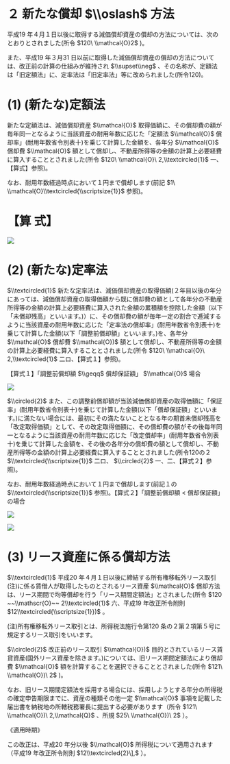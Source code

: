 # ２ 新たな償却 $\\oslash$ 方法

平成19 年４月１日以後に取得する減価償却資産の償却の方法については、次のとおりとされました(所令 $120\ \\mathcal{O}2$ )。

また、平成19 年３月31 日以前に取得した減価償却資産の償却の方法については、改正前の計算の仕組みが維持され $\\supset\\neg$ 、その名称が、定額法は「旧定額法」に、定率法は「旧定率法」等に改められました(所令120)。

# (1) (新たな)定額法

新たな定額法は、減価償却資産 $\\mathcal{O}$ 取得価額に、その償却費の額が毎年同一となるように当該資産の耐用年数に応じた「定額法 $\\mathcal{O}$ 償却率」(耐用年数省令別表十)を乗じて計算した金額を、各年分 $\\mathcal{O}$ 償却費 $\\mathcal{O}$ 額として償却し、不動産所得等の金額の計算上必要経費に算入することとされました(所令 $120\ \\mathcal{O}\ 2,\\textcircled{1}$ 一、【算式】参照)。

なお、耐用年数経過時点において１円まで償却します(前記 $1\ \\mathcal{O}\\textcircled{\\scriptsize{1}}$ 参照)。

# 【算 式】

![](https://www.nta.go.jp/tmp/28f6d6c3-aa0b-4551-9572-2a4bb871ee2c/images/51f457242a55a343b3bc53161bddb73d81c5f06b3d1be2d70e0477414102258a.jpg)

# (2) (新たな)定率法

$\\textcircled{1}$ 新たな定率法は、減価償却資産の取得価額(２年目以後の年分にあっては、減価償却資産の取得価額から既に償却費の額として各年分の不動産所得等の金額の計算上必要経費に算入された金額の累積額を控除した金額（以下「未償却残高」といいます。)）に、その償却費の額が毎年一定の割合で逓減するように当該資産の耐用年数に応じた「定率法の償却率」(耐用年数省令別表十)を乗じて計算した金額(以下「調整前償却額」といいます。)を、各年分 $\\mathcal{O}$ 償却費 $\\mathcal{O})$ 額として償却し、不動産所得等の金額の計算上必要経費に算入することとされました(所令 $120\ \\mathcal{O}\ 2,\\textcircled{1}$ 二ロ、【算式１】参照)。

【算式１】「調整前償却額 $\\geqq$ 償却保証額」 $\\mathcal{O}$ 場合

![](https://www.nta.go.jp/tmp/28f6d6c3-aa0b-4551-9572-2a4bb871ee2c/images/3607010dde84c4a42354db45cf2a1293e54cdf21b45905c0580929f4721a918d.jpg)

$\\circled{2}$ また、この調整前償却額が当該減価償却資産の取得価額に「保証率」(耐用年数省令別表十)を乗じて計算した金額(以下「償却保証額」といいます。)に満たない場合には、最初にその満たないこととなる年の期首未償却残高を「改定取得価額」として、その改定取得価額に、その償却費の額がその後毎年同一となるように当該資産の耐用年数に応じた「改定償却率」(耐用年数省令別表十)を乗じて計算した金額を、その後の各年分の償却費の額として償却し、不動産所得等の金額の計算上必要経費に算入することとされました(所令120の２ $\\textcircled{\\scriptsize{1}}$ 二ロ、 $\\circled{2}$ 一、二、【算式２】参照)。

なお、耐用年数経過時点において１円まで償却します(前記１の $\\textcircled{\\scriptsize{1}}$ 参照)。【算式２】「調整前償却額 $<$ 償却保証額」の場合

![](https://www.nta.go.jp/tmp/28f6d6c3-aa0b-4551-9572-2a4bb871ee2c/images/dd8d2630799d548ef9aefa78fb599bf3f29ea3400e9b2a5950a1b039700701ee.jpg)

![](https://www.nta.go.jp/tmp/28f6d6c3-aa0b-4551-9572-2a4bb871ee2c/images/3fb67777b8c09a20ac070d517f6c774b13fbe750d5d05f5ef72ffea69c8a78e6.jpg)

# (3) リース資産に係る償却方法

$\\textcircled{1}$ 平成20 年４月１日以後に締結する所有権移転外リース取引(注)に係る賃借人が取得したものとされるリース資産 $\\mathcal{O}$ 償却方法は、リース期間で均等償却を行う「リース期間定額法」とされました(所令 $120 ~~\\mathscr{O}~~ 2\\textcircled{1}$ 六、平成19 年改正所令附則 $12\\textcircled{\\scriptsize{1}})$ 。

(注)所有権移転外リース取引とは、所得税法施行令第120 条の２第２項第５号に規定するリース取引をいいます。

$\\circled{2}$ 改正前のリース取引 $\\mathcal{O})$ 目的とされているリース賃貸資産(国外リース資産を除きます。)については、旧リース期間定額法により償却費 $\\mathcal{O}$ 額を計算することを選択できることとされました(所令 $121\ \\mathcal{O})\ 2$ )。

なお、旧リース期間定額法を採用する場合には、採用しようとする年分の所得税の確定申告期限までに、資産の種類その他一定 $\\mathcal{O}$ 事項を記載した届出書を納税地の所轄税務署長に提出する必要があります（所令 $121\ \\mathcal{O})\ 2,\\mathcal{Q}$ 、所規 $25\ \\mathcal{O})\ 2$ ）。

《適用時期》

この改正は、平成20 年分以後 $\\mathcal{O}$ 所得税について適用されます（平成19 年改正所令附則 $12\\textcircled{2}\],$ ）。